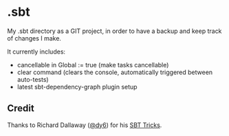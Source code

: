 # .sbt

My .sbt directory as a GIT project, in order to have a backup and keep track of changes I make.

It currently includes:

- cancellable in Global := true (make tasks cancellable)
- clear command (clears the console, automatically triggered between auto-tests)
- latest sbt-dependency-graph plugin setup

## Credit

Thanks to Richard Dallaway ([@dy6](https://twitter.com/d6y)) for his [SBT Tricks](http://underscore.io/blog/posts/2015/11/09/sbt-commands.html).
